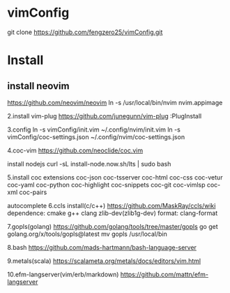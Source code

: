 # vimConfig

git clone https://github.com/fengzero25/vimConfig.git

# Install
## install neovim
https://github.com/neovim/neovim
ln -s /usr/local/bin/nvim nvim.appimage




2.install vim-plug
https://github.com/junegunn/vim-plug
:PlugInstall

3.config
ln -s vimConfig/init.vim ~/.config/nvim/init.vim
ln -s vimConfig/coc-settings.json ~/.config/nvim/coc-settings.json

4.coc-vim
https://github.com/neoclide/coc.vim

install nodejs
curl -sL install-node.now.sh/lts | sudo bash

5.install coc extensions
coc-json coc-tsserver coc-html coc-css coc-vetur coc-yaml coc-python coc-highlight coc-snippets coc-git coc-vimlsp coc-xml coc-pairs

autocomplete
6.ccls install(c/c++)
https://github.com/MaskRay/ccls/wiki
dependence: cmake g++ clang zlib-dev(zlib1g-dev)
format: clang-format


7.gopls(golang)
https://github.com/golang/tools/tree/master/gopls
go get golang.org/x/tools/gopls@latest
mv gopls /usr/local/bin

8.bash 
https://github.com/mads-hartmann/bash-language-server

9.metals(scala)
https://scalameta.org/metals/docs/editors/vim.html

10.efm-langserver(vim/erb/markdown)
https://github.com/mattn/efm-langserver
